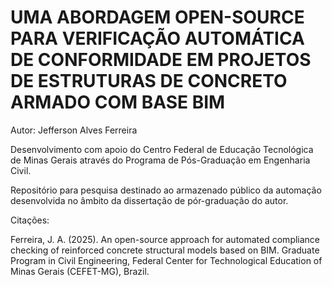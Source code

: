 # UMA ABORDAGEM OPEN-SOURCE PARA VERIFICAÇÃO AUTOMÁTICA DE  CONFORMIDADE EM PROJETOS DE ESTRUTURAS DE CONCRETO ARMADO  COM BASE BIM 
Autor: Jefferson Alves Ferreira 

Desenvolvimento com apoio do Centro Federal de Educação Tecnológica de Minas Gerais através do Programa de Pós-Graduação em Engenharia Civil. 

Repositório para pesquisa destinado ao armazenado público da automação desenvolvida no âmbito da dissertação de pór-graduação do autor. 

Citações:

Ferreira, J. A. (2025). An open-source approach for automated compliance checking of reinforced concrete structural models based on BIM. Graduate Program in Civil Engineering, Federal Center for Technological Education of Minas Gerais (CEFET-MG), Brazil.
